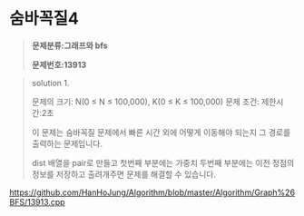 # 숨바꼭질4

> **문제분류:그래프와 bfs**
>
> **문제번호:13913**

> solution 1.
>
> 문제의 크기:  N(0 ≤ N ≤ 100,000), K(0 ≤ K ≤ 100,000)
> 문제 조건: 
> 제한시간:2초
>
>
>
> 이 문제는 숨바꼭질 문제에서 빠른 시간 외에 어떻게 이동해야 되는지 그 경로를 출력하는 문제입니다.
>
> dist 배열을 pair로 만들고 첫번째 부분에는 가중치 두번째 부분에는 이전 정점의 정보를 저장하고 출려개주면 문제를 해결할 수 있습니다.

https://github.com/HanHoJung/Algorithm/blob/master/Algorithm/Graph%26BFS/13913.cpp












